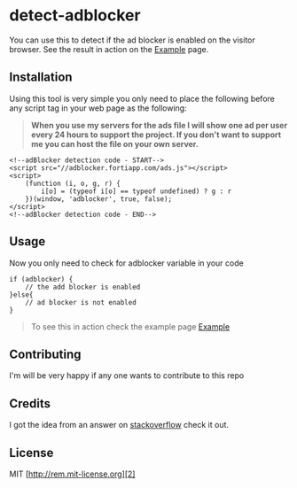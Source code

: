 # detect-adblocker
You can use this to detect if the ad blocker is enabled on the visitor browser. See the result in action on the [Example][3] page.

## Installation

Using this tool is very simple you only need to place the following before any script tag in your web page as the following:

> **When you use my servers for the ads file I will show one ad per user every 24 hours to support the project. If you don't want to support me you can host the file on your own server.**

    <!--adBlocker detection code - START-->
    <script src="//adblocker.fortiapp.com/ads.js"></script>
    <script>
        (function (i, o, g, r) {
            i[o] = (typeof i[o] == typeof undefined) ? g : r
        })(window, 'adblocker', true, false);
    </script>
    <!--adBlocker detection code - END-->

## Usage

Now you only need to check for adblocker variable in your code

    if (adblocker) {
        // the add blocker is enabled
    }else{
        // ad blocker is not enabled
    }
    
> To see this in action check the example page [Example][3]

## Contributing

I'm will be very happy if any one wants to contribute to this repo


## Credits

I got the idea from an answer on [stackoverflow][1] check it out.
                                                           
                                                           
## License

MIT [http://rem.mit-license.org][2]


[1]: http://stackoverflow.com/a/20505898/5751341
[2]: http://rem.mit-license.org
[3]: http://fortiapp.github.io/detect-adblocker/example.html
